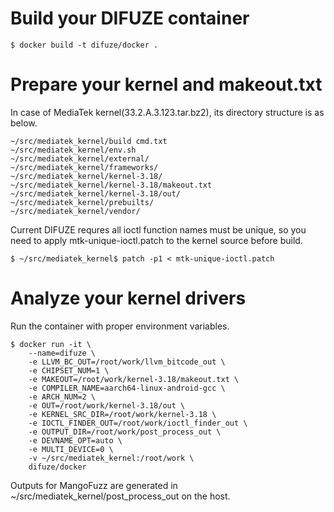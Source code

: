 # Build your DIFUZE container

    $ docker build -t difuze/docker .

# Prepare your kernel and makeout.txt

In case of MediaTek kernel(33.2.A.3.123.tar.bz2), its directory structure is as below.

    ~/src/mediatek_kernel/build cmd.txt
    ~/src/mediatek_kernel/env.sh
    ~/src/mediatek_kernel/external/
    ~/src/mediatek_kernel/frameworks/
    ~/src/mediatek_kernel/kernel-3.18/
    ~/src/mediatek_kernel/kernel-3.18/makeout.txt
    ~/src/mediatek_kernel/kernel-3.18/out/
    ~/src/mediatek_kernel/prebuilts/
    ~/src/mediatek_kernel/vendor/

Current DIFUZE requres all ioctl function names must be unique, so you need to apply mtk-unique-ioctl.patch to the kernel source before build.

    $ ~/src/mediatek_kernel$ patch -p1 < mtk-unique-ioctl.patch

# Analyze your kernel drivers

Run the container with proper environment variables.

    $ docker run -it \
        --name=difuze \
        -e LLVM_BC_OUT=/root/work/llvm_bitcode_out \
        -e CHIPSET_NUM=1 \
        -e MAKEOUT=/root/work/kernel-3.18/makeout.txt \
        -e COMPILER_NAME=aarch64-linux-android-gcc \
        -e ARCH_NUM=2 \
        -e OUT=/root/work/kernel-3.18/out \
        -e KERNEL_SRC_DIR=/root/work/kernel-3.18 \
        -e IOCTL_FINDER_OUT=/root/work/ioctl_finder_out \
        -e OUTPUT_DIR=/root/work/post_process_out \
        -e DEVNAME_OPT=auto \
        -e MULTI_DEVICE=0 \
        -v ~/src/mediatek_kernel:/root/work \
        difuze/docker

Outputs for MangoFuzz are generated in ~/src/mediatek_kernel/post_process_out on the host.
